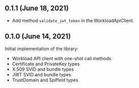 
## 0.1.1 (June 18, 2021)
  * Add method `validate_jwt_token` in the WorkloadApiClient.

## 0.1.0 (June 14, 2021)

Initial implementation of the library:
  * Workload API client with one-shot call methods
  * Certificate and PrivateKey types
  * X.509 SVID and bundle types
  * JWT SVID and bundle types
  * TrustDomain and SpiffeId types
